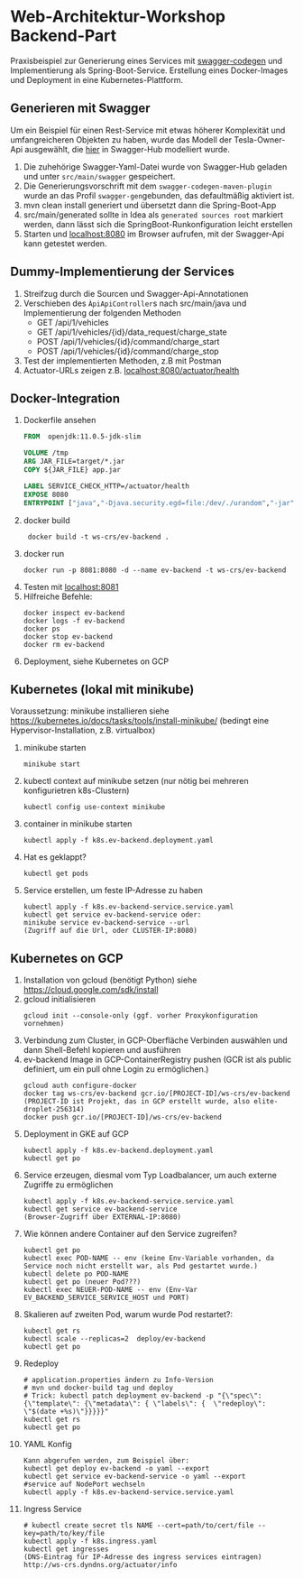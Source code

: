 
# Web-Architektur-Workshop Backend-Part

Praxisbeispiel zur Generierung eines Services mit [swagger-codegen](https://github.com/swagger-api/swagger-codegen) und
Implementierung als Spring-Boot-Service.
Erstellung eines Docker-Images und Deployment in eine Kubernetes-Plattform.

## Generieren mit Swagger
Um ein Beispiel für einen Rest-Service mit etwas höherer Komplexität und umfangreicheren Objekten zu haben, wurde das Modell der Tesla-Owner-Api
ausgewählt, die [hier](https://app.swaggerhub.com/apis-docs/fehguy/tesla/2.0.2#/info) in Swagger-Hub modelliert wurde.

1. Die zuhehörige Swagger-Yaml-Datei wurde von Swagger-Hub geladen und unter ```src/main/swagger``` gespeichert.
2. Die Generierungsvorschrift mit dem ```swagger-codegen-maven-plugin``` wurde an das Profil ```swagger-gen```gebunden, das defaultmäßig aktiviert ist.
3. mvn clean install generiert und übersetzt dann die Spring-Boot-App
4. src/main/generated sollte in Idea als `generated sources root` markiert werden, dann lässt sich die SpringBoot-Runkonfiguration leicht erstellen
5. Starten und [localhost:8080](http://localhost:8080) im Browser aufrufen, mit der Swagger-Api kann getestet werden.

## Dummy-Implementierung der Services
1. Streifzug durch die Sourcen und Swagger-Api-Annotationen
2. Verschieben des `ÀpiApiController`s nach src/main/java und Implementierung der folgenden Methoden 
    - GET /api/1/vehicles
    - GET /api/1/vehicles/{id}/data_request/charge_state
    - POST /api/1/vehicles/{id}/command/charge_start
    - POST /api/1/vehicles/{id}/command/charge_stop
3. Test der implementierten Methoden, z.B mit Postman
4. Actuator-URLs zeigen z.B. [localhost:8080/actuator/health](http://localhost:8080/actuator/health)

## Docker-Integration
1. Dockerfile ansehen
    ```dockerfile
    FROM  openjdk:11.0.5-jdk-slim
    
    VOLUME /tmp
    ARG JAR_FILE=target/*.jar
    COPY ${JAR_FILE} app.jar
    
    LABEL SERVICE_CHECK_HTTP=/actuator/health
    EXPOSE 8080
    ENTRYPOINT ["java","-Djava.security.egd=file:/dev/./urandom","-jar","/app.jar"]
    ```
2. docker build
    ```
     docker build -t ws-crs/ev-backend .
    ```
3. docker run
    ```
    docker run -p 8081:8080 -d --name ev-backend -t ws-crs/ev-backend 
    ```
4. Testen mit [localhost:8081](http://localhost:8081)
5. Hilfreiche Befehle:
    ```
    docker inspect ev-backend
    docker logs -f ev-backend
    docker ps
    docker stop ev-backend
    docker rm ev-backend
    ```
6. Deployment, siehe Kubernetes on GCP

## Kubernetes (lokal mit minikube)
Voraussetzung: minikube installieren
siehe https://kubernetes.io/docs/tasks/tools/install-minikube/
(bedingt eine Hypervisor-Installation, z.B. virtualbox)
1. minikube starten
    ```
    minikube start
    ```
2. kubectl context auf minikube setzen (nur nötig bei mehreren konfigurietren k8s-Clustern)
    ```
    kubectl config use-context minikube
    ```
2. container in minikube starten 
    ```
    kubectl apply -f k8s.ev-backend.deployment.yaml

    ``` 
4. Hat es geklappt?
    ```
    kubectl get pods
    ```
5. Service erstellen, um feste IP-Adresse zu haben
    ```
    kubectl apply -f k8s.ev-backend-service.service.yaml
    kubectl get service ev-backend-service oder:
    minikube service ev-backend-service --url
    (Zugriff auf die Url, oder CLUSTER-IP:8080)
    ```

## Kubernetes on GCP
1. Installation von gcloud (benötigt Python)
siehe https://cloud.google.com/sdk/install
2. gcloud initialisieren
    ```
    gcloud init --console-only (ggf. vorher Proxykonfiguration vornehmen)
    ```
3. Verbindung zum Cluster, in GCP-Oberfläche Verbinden auswählen und dann Shell-Befehl kopieren und ausführen
4. ev-backend Image in GCP-ContainerRegistry pushen (GCR ist als public definiert, um ein pull ohne Login zu ermöglichen.)
    ```
    gcloud auth configure-docker
    docker tag ws-crs/ev-backend gcr.io/[PROJECT-ID]/ws-crs/ev-backend  (PROJECT-ID ist Projekt, das in GCP erstellt wurde, also elite-droplet-256314)
    docker push gcr.io/[PROJECT-ID]/ws-crs/ev-backend
    ```
5. Deployment in GKE auf GCP
    ```
    kubectl apply -f k8s.ev-backend.deployment.yaml
    kubectl get po
    ``` 
6. Service erzeugen, diesmal vom Typ Loadbalancer, um auch externe Zugriffe zu ermöglichen
    ```
    kubectl apply -f k8s.ev-backend-service.service.yaml
    kubectl get service ev-backend-service
    (Browser-Zugriff über EXTERNAL-IP:8080)
   ```
7. Wie können andere Container auf den Service zugreifen?
    ```
    kubectl get po
    kubectl exec POD-NAME -- env (keine Env-Variable vorhanden, da Service noch nicht erstellt war, als Pod gestartet wurde.)
    kubectl delete po POD-NAME
    kubectl get po (neuer Pod???)
    kubectl exec NEUER-POD-NAME -- env (Env-Var EV_BACKEND_SERVICE_SERVICE_HOST und PORT)
    ``` 
8. Skalieren auf zweiten Pod, warum wurde Pod restartet?:
    ```
    kubectl get rs
    kubectl scale --replicas=2  deploy/ev-backend
    kubectl get po
    ```
9. Redeploy
   ```shell script
   # application.properties ändern zu Info-Version
   # mvn und docker-build tag und deploy
   # Trick: kubectl patch deployment ev-backend -p "{\"spec\": {\"template\": {\"metadata\": { \"labels\": {  \"redeploy\": \"$(date +%s)\"}}}}}"
   kubectl get rs
   kubectl get po
   ```
10. YAML Konfig
    ```
    Kann abgerufen werden, zum Beispiel über:
    kubectl get deploy ev-backend -o yaml --export
    kubectl get service ev-backend-service -o yaml --export
    #service auf NodePort wechseln
    kubectl apply -f k8s.ev-backend-service.service.yaml
    ```  
11. Ingress Service
    ```shell script
    # kubectl create secret tls NAME --cert=path/to/cert/file --key=path/to/key/file
    kubectl apply -f k8s.ingress.yaml  
    kubectl get ingresses
    (DNS-Eintrag für IP-Adresse des ingress services eintragen)
    http://ws-crs.dyndns.org/actuator/info
    ``` 